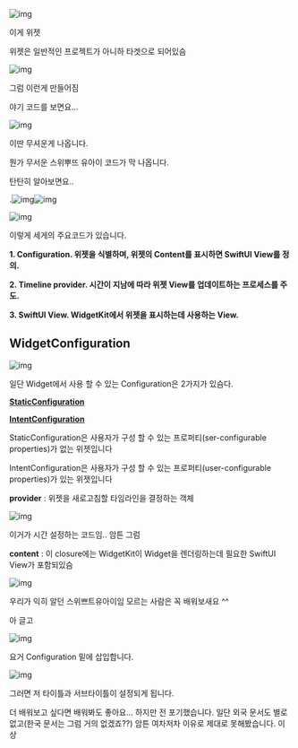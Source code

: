 ![img](https://blog.kakaocdn.net/dn/bHTsBO/btqF2RJHD2z/2OmkRbdDs9qUH2uJmYSQwk/img.png)



이게 위젯

위젯은 일반적인 프로젝트가 아니하 타겟으로 되어있슴



![img](https://blog.kakaocdn.net/dn/bnKX2h/btqF3aCjqMx/GNFT7H4wO6ITCkJQpX1Xh0/img.png)

그럼 이런게 만들어짐



야기 코드를 보면요...

![img](https://blog.kakaocdn.net/dn/4CQqR/btqF4TzEMeV/UNBXi3QUjv1D3Fw4hB2cf1/img.png)

이딴 무셔운게 나옵니다. 

뭔가 무서운 스위뿌뜨 유아이 코드가 막 나옵니다. 

탄탄히 알아보면요..

.![img](https://blog.kakaocdn.net/dn/rTqHB/btqF2SPtHFI/Do440iDE5LAE31Xq2mREyk/img.png)![img](https://blog.kakaocdn.net/dn/bHWuXq/btqF3TNGcSE/qLMN7X0gIneA7OM5zVbaX1/img.png)

![img](https://blog.kakaocdn.net/dn/D2W8b/btqF2SBYq6H/O3VwA8GXMXY8ioWxklVov0/img.png)

이렇게 세게의 주요코드가 있습니다. 

**1. Configuration. 위젯을 식별하며, 위젯의 Content를 표시하면 SwiftUI View를 정의.**

**2. Timeline provider. 시간이 지남에 따라 위젯 View를 업데이트하는 프로세스를 주도.** 

**3. SwiftUI View. WidgetKit에서 위젯을 표시하는데 사용하는 View.**



## **WidgetConfiguration**

![img](https://blog.kakaocdn.net/dn/ux2Oq/btqGfswX0fE/8YymHaRxqqC7cIobZz7I90/img.png)

일단 Widget에서 사용 할 수 있는 Configuration은 2가지가 있슴다.

**[StaticConfiguration](https://developer.apple.com/documentation/widgetkit/staticconfiguration)**

**[IntentConfiguration](https://developer.apple.com/documentation/widgetkit/intentconfiguration)**

StaticConfiguration은 사용자가 구성 할 수 있는 프로퍼티(ser-configurable properties)가 없는 위젯입니다

IntentConfiguration은 사용자가 구성 할 수 있는 프로퍼티(user-configurable properties)가 있는 위젯입니다



**provider** : 위젯을 새로고침할 타임라인을 결정하는 객체

![img](https://blog.kakaocdn.net/dn/bFSY4u/btqH8dirLTC/Xw2ZIvbwZjdCuM6wlD8XU1/img.png)

이거가 시간 설정하는 코드임.. 암튼 그럼

**content** : 이 closure에는 WidgetKit이 Widget을 렌더링하는데 필요한 SwiftUI View가 포함되있슴

![img](https://blog.kakaocdn.net/dn/cOIktK/btqGh42Zery/7tyrZoreY6C5IrKNTevtm1/img.png)

우리가 익히 알던 스위쁘트유아이임 모르는 사람은 꼭 배워보새요 ^^ 



아 글고

![img](https://blog.kakaocdn.net/dn/dht9ZJ/btqGiJRzmHx/l1607mHSNPFc6zBifNlKok/img.png)

요거 Configuration 밑에 삽입합니다.

![img](https://blog.kakaocdn.net/dn/pN9fF/btqGdRKjZ3M/NRjdqcT5VzVaiancSFtJf1/img.png)

그러면 저 타이틀과 서브타이틀이 설정되게 됩니다. 

더 배워보고 싶다면 배워봐도 좋아요... 하지만 전 포기했습니다. 일단 외국 문서도 별로 없고(한국 문서는 그럼 거의 없겠죠??) 암튼 여차저차 이유로 제대로 못해봤습니다. 이상